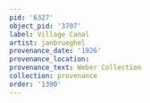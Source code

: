 ```yaml
---
pid: '6327'
object_pid: '3707'
label: Village Canal
artist: janbrueghel
provenance_date: '1926'
provenance_location:
provenance_text: Weber Collection
collection: provenance
order: '1390'
---
```

